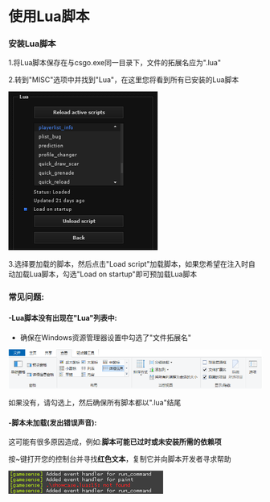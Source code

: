 # 使用Lua脚本

### 安装Lua脚本

1.将Lua脚本保存在与csgo.exe同一目录下，文件的拓展名应为".lua"

2.转到"MISC"选项中并找到"Lua"，在这里您将看到所有已安装的Lua脚本

![](<../.gitbook/assets/image (10).png>)

3.选择要加载的脚本，然后点击"Load script"加载脚本，如果您希望在注入时自动加载Lua脚本，勾选"Load on startup"即可预加载Lua脚本

### 常见问题:

#### -Lua脚本没有出现在"Lua"列表中:

* 确保在Windows资源管理器设置中勾选了"文件拓展名"

![](<../.gitbook/assets/image (6).png>)

如果没有，请勾选上，然后确保所有脚本都以".lua"结尾

#### -脚本未加载(发出错误声音):

这可能有很多原因造成，例如:**脚本可能已过时或未安装所需的依赖项**

按\~键打开您的控制台并寻找**红色文本**，复制它并向脚本开发者寻求帮助

![](<../.gitbook/assets/image (5).png>)
